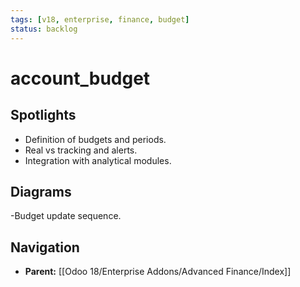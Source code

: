 ```yaml
---
tags: [v18, enterprise, finance, budget]
status: backlog
---
```

# account_budget

## Spotlights
- Definition of budgets and periods.
- Real vs tracking and alerts.
- Integration with analytical modules.

## Diagrams
-Budget update sequence.




## Navigation
- **Parent:** [[Odoo 18/Enterprise Addons/Advanced Finance/Index]]
